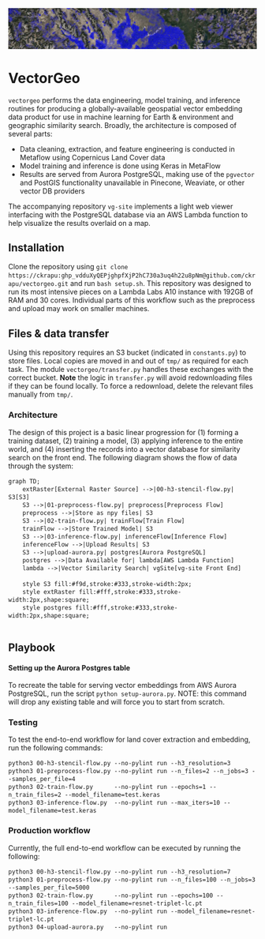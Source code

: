 <img src="banner.png" width="900">

# VectorGeo
`vectorgeo` performs the data engineering, model training, and inference routines for producing a globally-available geospatial vector embedding data product for use in machine learning for Earth & environment and geographic similarity search. Broadly, the architecture is composed of several parts:

- Data cleaning, extraction, and feature engineering is conducted in Metaflow using Copernicus Land Cover data
- Model training and inference is done using Keras in MetaFlow
- Results are served from Aurora PostgreSQL, making use of the `pgvector` and PostGIS functionality unavailable in Pinecone, Weaviate, or other vector DB providers

The accompanying repository `vg-site` implements a light web viewer interfacing with the PostgreSQL database via an AWS Lambda function to help visualize the results overlaid on a map.

## Installation
Clone the repository using `git clone https://ckrapu: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@github.com/ckrapu/vectorgeo.git` and run `bash setup.sh`.
This repository was designed to run its most intensive pieces on a Lambda Labs A10 instance with 192GB of RAM and 30 cores. Individual parts of this workflow such as the preprocess and upload may work on smaller machines.


## Files & data transfer
Using this repository requires an S3 bucket (indicated in `constants.py`) to store files. Local copies are moved in and out of `tmp/` as required for each task. The module `vectorgeo/transfer.py` handles these exchanges with the correct bucket. **Note** the logic in `transfer.py` will avoid redownloading files if they can be found locally. To force a redownload, delete the relevant files manually from `tmp/`.

### Architecture
The design of this project is a basic linear progression for (1) forming a training dataset, (2) training a model, (3) applying inference to the entire world, and (4) inserting the records into a vector database for similarity search on the front end. The following diagram shows the flow of data through the system:
```mermaid
graph TD;
    extRaster[External Raster Source] -->|00-h3-stencil-flow.py| S3[S3]
    S3 -->|01-preprocess-flow.py| preprocess[Preprocess Flow]
    preprocess -->|Store as npy files| S3
    S3 -->|02-train-flow.py| trainFlow[Train Flow]
    trainFlow -->|Store Trained Model| S3
    S3 -->|03-inference-flow.py| inferenceFlow[Inference Flow]
    inferenceFlow -->|Upload Results| S3
    S3 -->|upload-aurora.py| postgres[Aurora PostgreSQL]
    postgres -->|Data Available for| lambda[AWS Lambda Function]
    lambda -->|Vector Similarity Search| vgSite[vg-site Front End]
    
    style S3 fill:#f9d,stroke:#333,stroke-width:2px;
    style extRaster fill:#fff,stroke:#333,stroke-width:2px,shape:square;
    style postgres fill:#fff,stroke:#333,stroke-width:2px,shape:square;


```

## Playbook

#### Setting up the Aurora Postgres table
To recreate the table for serving vector embeddings from AWS Aurora PostgreSQL, run the script `python setup-aurora.py`. NOTE: this command will drop any existing table and will force you to start from scratch.

### Testing
To test the end-to-end workflow for land cover extraction and embedding, run the following commands:
```
python3 00-h3-stencil-flow.py --no-pylint run --h3_resolution=3
python3 01-preprocess-flow.py --no-pylint run --n_files=2 --n_jobs=3 --samples_per_file=4
python3 02-train-flow.py      --no-pylint run --epochs=1 --n_train_files=2 --model_filename=test.keras
python3 03-inference-flow.py  --no-pylint run --max_iters=10 --model_filename=test.keras
```

### Production workflow
Currently, the full end-to-end workflow can be executed by running the following:
```
python3 00-h3-stencil-flow.py --no-pylint run --h3_resolution=7
python3 01-preprocess-flow.py --no-pylint run --n_files=100 --n_jobs=3 --samples_per_file=5000
python3 02-train-flow.py      --no-pylint run --epochs=100 --n_train_files=100 --model_filename=resnet-triplet-lc.pt
python3 03-inference-flow.py  --no-pylint run --model_filename=resnet-triplet-lc.pt
python3 04-upload-aurora.py   --no-pylint run
```



